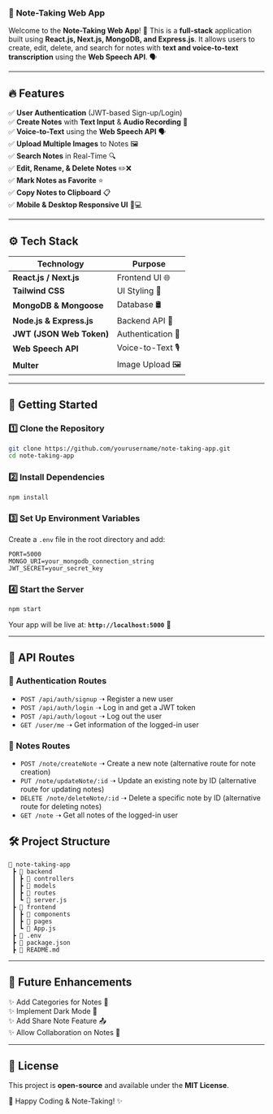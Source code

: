 ### 📝 **Note-Taking Web App**

Welcome to the **Note-Taking Web App**! 🚀 This is a **full-stack** application built using **React.js, Next.js, MongoDB, and Express.js**. It allows users to create, edit, delete, and search for notes with **text and voice-to-text transcription** using the **Web Speech API**. 🗣️

---

## 🔥 **Features**

✅ **User Authentication** (JWT-based Sign-up/Login)  
✅ **Create Notes** with **Text Input** & **Audio Recording** 🎤  
✅ **Voice-to-Text** using the **Web Speech API** 🗣️  
✅ **Upload Multiple Images** to Notes 🖼️  
✅ **Search Notes** in Real-Time 🔍  
✅ **Edit, Rename, & Delete Notes** ✏️❌  
✅ **Mark Notes as Favorite** ⭐  
✅ **Copy Notes to Clipboard** 📋  
✅ **Mobile & Desktop Responsive UI** 📱💻

---

## ⚙️ **Tech Stack**

| **Technology**           | **Purpose**       |
| ------------------------ | ----------------- |
| **React.js / Next.js**   | Frontend UI 🌐    |
| **Tailwind CSS**         | UI Styling 🎨     |
| **MongoDB & Mongoose**   | Database 🛢️       |
| **Node.js & Express.js** | Backend API 🚀    |
| **JWT (JSON Web Token)** | Authentication 🔐 |
| **Web Speech API**       | Voice-to-Text 🎙️  |
| **Multer**               | Image Upload 🖼️   |

---

## 🚀 **Getting Started**

### **1️⃣ Clone the Repository**

```sh
git clone https://github.com/yourusername/note-taking-app.git
cd note-taking-app
```

### **2️⃣ Install Dependencies**

```sh
npm install
```

### **3️⃣ Set Up Environment Variables**

Create a `.env` file in the root directory and add:

```env
PORT=5000
MONGO_URI=your_mongodb_connection_string
JWT_SECRET=your_secret_key
```

### **4️⃣ Start the Server**

```sh
npm start
```

Your app will be live at: **`http://localhost:5000`** 🎉

---

## 🔑 **API Routes**

### **🔐 Authentication Routes**

- `POST /api/auth/signup` ➝ Register a new user
- `POST /api/auth/login` ➝ Log in and get a JWT token
- `POST /api/auth/logout` ➝ Log out the user
- `GET /user/me` ➝ Get information of the logged-in user

### **📝 Notes Routes**

- `POST /note/createNote` ➝ Create a new note (alternative route for note creation)
- `PUT /note/updateNote/:id` ➝ Update an existing note by ID (alternative route for updating notes)
- `DELETE /note/deleteNote/:id` ➝ Delete a specific note by ID (alternative route for deleting notes)
- `GET /note` ➝ Get all notes of the logged-in user

## 🛠️ **Project Structure**

```
📂 note-taking-app
 ┣ 📂 backend
 ┃ ┣ 📂 controllers
 ┃ ┣ 📂 models
 ┃ ┣ 📂 routes
 ┃ ┗ 📜 server.js
 ┣ 📂 frontend
 ┃ ┣ 📂 components
 ┃ ┣ 📂 pages
 ┃ ┗ 📜 App.js
 ┣ 📜 .env
 ┣ 📜 package.json
 ┣ 📜 README.md
```

---

## 🎯 **Future Enhancements**

✨ Add Categories for Notes 📂  
✨ Implement Dark Mode 🌙  
✨ Add Share Note Feature 📤  
✨ Allow Collaboration on Notes 👥

---

## 📜 **License**

This project is **open-source** and available under the **MIT License**.

🚀 Happy Coding & Note-Taking! ✨
